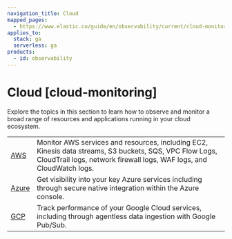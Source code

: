 ```yaml
---
navigation_title: Cloud
mapped_pages:
  - https://www.elastic.co/guide/en/observability/current/cloud-monitoring.html
applies_to:
  stack: ga
  serverless: ga
products:
  - id: observability
---
```




# Cloud [cloud-monitoring]


Explore the topics in this section to learn how to observe and monitor a broad range of resources and applications running in your cloud ecosystem.

|     |     |
| --- | --- |
| [AWS](cloud/amazon-web-services-aws-monitoring.md) | Monitor AWS services and resources, including EC2, Kinesis data streams, S3 buckets, SQS, VPC Flow Logs, CloudTrail logs, network firewall logs, WAF logs, and CloudWatch logs. |
| [Azure](cloud/azure-monitoring.md) | Get visibility into your key Azure services including through secure native integration within the Azure console. |
| [GCP](cloud/monitor-google-cloud-platform-gcp.md) | Track performance of your Google Cloud services, including through agentless data ingestion with Google Pub/Sub. |




